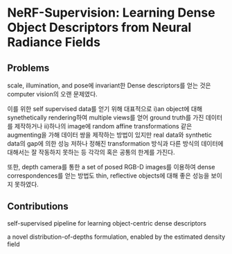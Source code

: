 # NeRF-Supervision: Learning Dense Object Descriptors from Neural Radiance Fields

## Problems

scale, illumination, and pose에 invariant한 Dense descriptors를 얻는 것은 computer vision의 오랜 문제였다.

이를 위한 self supervised data를 얻기 위해 대표적으로 i)an object에 대해 synethetically rendering하여 multiple views를 얻어 ground truth를 가진 데이터를 제작하거나 ii)하나의 image에 random affine transformations 같은 augmenting을 가해 데이터 쌍을 제작하는 방법이 있지만 real data와 synthetic data의 gap에 의한 성능 저하나 정해진 transformation 방식과 다른 방식의 데이터에 대해서는 잘 작동하지 못하는 등 각각의 혹은 공통의 한계를 가진다.

또한, depth camera를 통한 a set of posed RGB-D images를 이용하여 dense correspondences를 얻는 방법도 thin, reflective objects에 대해 좋은 성능을 보이지 못하였다.

## Contributions

self-supervised pipeline for learning object-centric dense descriptors

a novel distribution-of-depths formulation, enabled by the estimated density field

